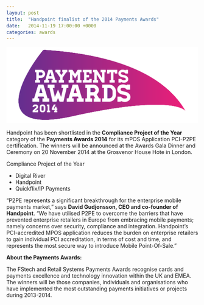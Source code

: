 ```yaml
---
layout: post
title:  "Handpoint finalist of the 2014 Payments Awards"
date:   2014-11-19 17:00:00 +0000
categories: awards
---
```


<img class="ui medium centered image" src="/images/logos/payments_awards_2014.png" alt="payment awards 2014 logo">

Handpoint has been shortlisted in the **Compliance Project of the Year** category of the **Payments Awards 2014** for its mPOS Application PCI-P2PE certification. The winners will be announced at the Awards Gala Dinner and Ceremony on 20 November 2014 at the Grosvenor House Hote in London.

Compliance Project of the Year

* Digital River
* Handpoint
* Quickflix/IP Payments

“P2PE represents a significant breakthrough for the enterprise mobile payments market,” says **David Gudjonsson, CEO and co-founder of Handpoint**. “We have utilised P2PE to overcome the barriers that have prevented enterprise retailers in Europe from embracing mobile payments; namely concerns over security, compliance and integration. Handpoint’s PCI-accredited MPOS application reduces the burden on enterprise retailers to gain individual PCI accreditation, in terms of cost and time, and represents the most secure way to introduce Mobile Point-Of-Sale.”

**About the Payments Awards:**

The FStech and Retail Systems Payments Awards recognise cards and payments excellence and technology innovation within the UK and EMEA. The winners will be those companies, individuals and organisations who have implemented the most outstanding payments initiatives or projects during 2013-2014.